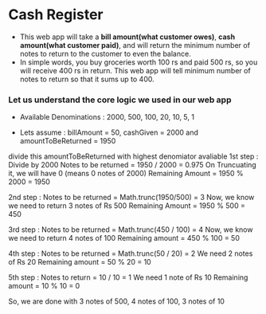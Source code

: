 # Cash Register
- This web app will take a **bill amount(what customer owes)**, **cash amount(what customer paid)**, and will return the minimum number of notes to return to the customer to even the balance.
- In simple words, you buy groceries worth 100 rs and paid 500 rs, so you will receive 400 rs in return. This web app will tell minimum number of notes to return so that it sums up to 400.

### Let us understand the core logic we used in our web app 


- Available Denominations : 
2000, 500, 100, 20, 10, 5, 1

- Lets assume : 
billAmount = 50, cashGiven = 2000 and amountToBeReturned = 1950

divide this amountToBeReturned with highest denomiator avaliable
1st step : Divide by 2000
Notes to be returned = 1950 / 2000 = 0.975
On Truncuating it, we will have 0 (means 0 notes of 2000)
Remaining Amount = 1950 % 2000 = 1950

2nd step : 
Notes to be returned = Math.trunc(1950/500) = 3
Now, we know we need to return 3 notes of Rs 500
Remaining Amount = 1950 % 500 = 450 

3rd step : 
Notes to be returned = Math.trunc(450 / 100) = 4
Now, we know we need to return 4 notes of 100
Remaining amount = 450 % 100 = 50

4th step : 
Notes to be returned = Math.trunc(50 / 20) = 2
We need 2 notes of Rs 20
Remaining amount = 50 % 20 = 10 

5th step : 
Notes to return = 10 / 10 = 1
We need 1 note of Rs 10
Remaining amount = 10 % 10 = 0 

So, we are done with 3 notes of 500, 4 notes of 100, 3 notes of 10

